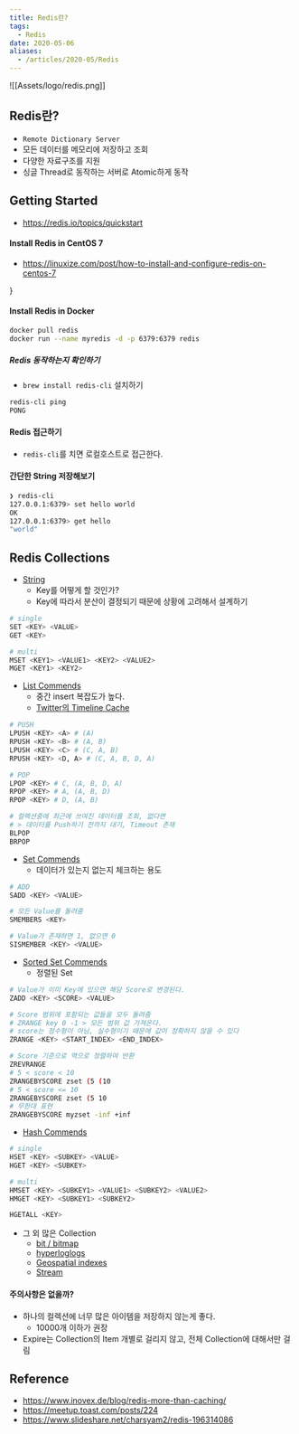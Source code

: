 ```yaml
---
title: Redis란?
tags:
  - Redis
date: 2020-05-06
aliases: 
  - /articles/2020-05/Redis
---
```


![[Assets/logo/redis.png]]

## Redis란?
- `Remote Dictionary Server`
- 모든 데이터를 메모리에 저장하고 조회
- 다양한 자료구조를 지원
- 싱글 Thread로 동작하는 서버로 Atomic하게 동작

## Getting Started
- <https://redis.io/topics/quickstart>

#### Install Redis in CentOS 7
- https://linuxize.com/post/how-to-install-and-configure-redis-on-centos-7


} <!-- QZ -->
#### Install Redis in Docker

```bash
docker pull redis
docker run --name myredis -d -p 6379:6379 redis
```

##### Redis 동작하는지 확인하기
- `brew install redis-cli` 설치하기

```bash
redis-cli ping
PONG
```

#### Redis 접근하기
- `redis-cli`를 치면 로컬호스트로 접근한다.

#### 간단한 String 저장해보기
```bash
❯ redis-cli
127.0.0.1:6379> set hello world
OK
127.0.0.1:6379> get hello
"world"
```

## Redis Collections
- [String](https://redis.io/commands#string)
    - Key를 어떻게 할 것인가?
    - Key에 따라서 분산이 결정되기 때문에 상황에 고려해서 설계하기

```bash
# single
SET <KEY> <VALUE>
GET <KEY>

# multi
MSET <KEY1> <VALUE1> <KEY2> <VALUE2>
MGET <KEY1> <KEY2>
```

- [List Commends](https://redis.io/commands#list)
    - 중간 insert 복잡도가 높다.
    - [Twitter의 Timeline Cache](https://www.infoq.com/presentations/Real-Time-Delivery-Twitter/)

```bash
# PUSH
LPUSH <KEY> <A> # (A)
RPUSH <KEY> <B> # (A, B)
LPUSH <KEY> <C> # (C, A, B)
RPUSH <KEY> <D, A> # (C, A, B, D, A)

# POP
LPOP <KEY> # C, (A, B, D, A)
RPOP <KEY> # A, (A, B, D)
RPOP <KEY> # D, (A, B)

# 컬렉션중에 최근에 쓰여진 데이터를 조회, 없다면
# > 데이터를 Push하기 전까지 대기, Timeout 존재
BLPOP
BRPOP
```

- [Set Commends](https://redis.io/commands#set)
    - 데이터가 있는지 없는지 체크하는 용도

```bash
# ADD
SADD <KEY> <VALUE>

# 모든 Value를 돌려줌
SMEMBERS <KEY>

# Value가 존재하면 1, 없으면 0
SISMEMBER <KEY> <VALUE>
```

- [Sorted Set Commends](https://redis.io/commands#sorted_set)
    - 정렬된 Set

```bash
# Value가 이미 Key에 있으면 해당 Score로 변경된다.
ZADD <KEY> <SCORE> <VALUE>

# Score 범위에 포함되는 값들을 모두 돌려줌
# ZRANGE key 0 -1 > 모든 범위 값 가져온다.
# score는 정수형이 아님, 실수형이기 때문에 값이 정확하지 않을 수 있다
ZRANGE <KEY> <START_INDEX> <END_INDEX>

# Score 기준으로 역으로 정렬하여 반환
ZREVRANGE
# 5 < score < 10
ZRANGEBYSCORE zset (5 (10
# 5 < score <= 10
ZRANGEBYSCORE zset (5 10
# 무한대 표현
ZRANGEBYSCORE myzset -inf +inf
```

- [Hash Commends](https://redis.io/commands#hash)

```bash
# single
HSET <KEY> <SUBKEY> <VALUE>
HGET <KEY> <SUBKEY>

# multi
HMSET <KEY> <SUBKEY1> <VALUE1> <SUBKEY2> <VALUE2>
HMGET <KEY> <SUBKEY1> <SUBKEY2>

HGETALL <KEY>
```

- 그 외 많은 Collection
    - [bit / bitmap](https://redis.io/commands#hash)
    - [hyperloglogs](https://redis.io/commands#hyperloglog)
    - [Geospatial indexes](https://redis.io/commands#geo)
    - [Stream](https://redis.io/commands#stream)

#### 주의사항은 없을까?
- 하나의 컬렉션에 너무 많은 아이템을 저장하지 않는게 좋다.
    - 10000개 이하가 권장
- Expire는 Collection의 Item 개별로 걸리지 않고, 전체 Collection에 대해서만 걸림



## Reference
- <https://www.inovex.de/blog/redis-more-than-caching/>
- <https://meetup.toast.com/posts/224>
- <https://www.slideshare.net/charsyam2/redis-196314086>
